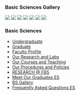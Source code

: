 ### Basic Sciences Gallery
[![](https://giki.edu.pk/wp-content/uploads/2023/03/FES-Why-Settle.jpg)](https://giki.edu.pk/wp-content/uploads/2023/03/FES-Why-Settle.jpg)
[![](https://giki.edu.pk/wp-content/uploads/2023/03/FES-Learn-Guage-Choose.jpg)](https://giki.edu.pk/wp-content/uploads/2023/03/FES-Learn-Guage-Choose.jpg)
[![](https://giki.edu.pk/wp-content/uploads/2023/03/FES-Impact-IQSayed.jpg)](https://giki.edu.pk/wp-content/uploads/2023/03/FES-Impact-IQSayed.jpg)
[![](https://giki.edu.pk/wp-content/uploads/2023/03/FES-Impact-UmarPiracha.jpg)](https://giki.edu.pk/wp-content/uploads/2023/03/FES-Impact-UmarPiracha.jpg)
[![](https://giki.edu.pk/wp-content/uploads/2023/03/FES-Impact-BilalMalik.jpg)](https://giki.edu.pk/wp-content/uploads/2023/03/FES-Impact-BilalMalik.jpg)
[![](https://giki.edu.pk/wp-content/uploads/2023/03/FES-Impact-JunaidLashari.jpg)](https://giki.edu.pk/wp-content/uploads/2023/03/FES-Impact-JunaidLashari.jpg)
[![](https://giki.edu.pk/fbs/es-gallery/)](https://giki.edu.pk/wp-content/uploads/2023/03/FES-Impact-HumayoonShaikh.jpg)
### Basic Sciences
  * [Undergraduate](https://giki.edu.pk/fbs/fes-undergraduate/)
  * [Graduate](https://giki.edu.pk/fbs/fes-graduate/)
  * [Faculty Profile](https://giki.edu.pk/fbs/es-faculty-profile/)
  * [Our Research and Labs](https://giki.edu.pk/fes-labs-and-facilities/)
  * [Our Courses and Teaching](https://giki.edu.pk/our-courses-and-teaching/)
  * [Our Procedures and Policies](https://giki.edu.pk/our-procedures-and-policies/)
  * [RESEARCH @ FBS](https://giki.edu.pk/fbs/research-fes/)
  * [Meet Our Graduates ES](https://giki.edu.pk/meet-our-graduates-es/)
  * [BS Gallery](https://giki.edu.pk/fbs/es-gallery/)
  * [Frequently Asked Questions ES](https://giki.edu.pk/fbs/frequently-asked-questions-es/)


